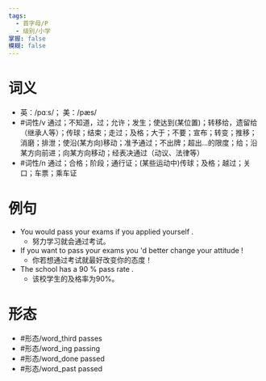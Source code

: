 ```yaml
---
tags:
  - 首字母/P
  - 级别/小学
掌握: false
模糊: false
---
```

# 词义
- 英：/pɑːs/； 美：/pæs/
- #词性/v  通过；不知道，过；允许；发生；使达到(某位置)；转移给，遗留给（继承人等）；传球；结束；走过；及格；大于；不要；宣布；转变；推移；消磨；排泄；使沿(某方向)移动；准予通过；不出牌；超出…的限度；给；沿某方向前进；向某方向移动；经表决通过（动议、法律等）
- #词性/n  通过；合格；阶段；通行证；(某些运动中)传球；及格；越过；关口；车票；乘车证
# 例句
- You would pass your exams if you applied yourself .
	- 努力学习就会通过考试。
- If you want to pass your exams you 'd better change your attitude !
	- 你若想通过考试就最好改变你的态度！
- The school has a 90 % pass rate .
	- 该校学生的及格率为90%。
# 形态
- #形态/word_third passes
- #形态/word_ing passing
- #形态/word_done passed
- #形态/word_past passed
